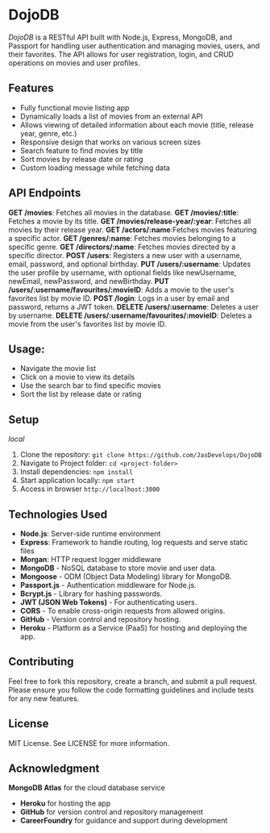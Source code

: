 # DojoDB
*DojoDB* is a RESTful API built with Node.js, Express, MongoDB, and Passport for handling user authentication and managing movies, users, and their favorites. The API allows for user registration, login, and CRUD operations on movies and user profiles.

## Features
- Fully functional movie listing app
- Dynamically loads a list of movies from an external API
- Allows viewing of detailed information about each movie (title, release year, genre, etc.)
- Responsive design that works on various screen sizes
- Search feature to find movies by title
- Sort movies by release date or rating
- Custom loading message while fetching data

## API Endpoints
**GET /movies**: Fetches all movies in the database.
**GET /movies/:title**: Fetches a movie by its title.
**GET /movies/release-year/:year**: Fetches all movies by their release year.
**GET /actors/:name**:Fetches movies featuring a specific actor.
**GET /genres/:name**: Fetches movies belonging to a specific genre.
**GET /directors/:name**: Fetches movies directed by a specific director.
**POST /users**: Registers a new user with a username, email, password, and optional birthday.
**PUT /users/:username**: Updates the user profile by username, with optional fields like newUsername, newEmail, newPassword, and newBirthday.
**PUT /users/:username/favourites/:movieID**: Adds a movie to the user's favorites list by movie ID.
**POST /login**: Logs in a user by email and password, returns a JWT token.
**DELETE /users/:username**: Deletes a user by username.
**DELETE /users/:username/favourites/:movieID**: Deletes a movie from the user's favorites list by movie ID.

## Usage:
- Navigate the movie list
- Click on a movie to view its details
- Use the search bar to find specific movies
- Sort the list by release date or rating

## Setup
*local*
1. Clone the repository: `git clone https://github.com/JasDevelops/DojoDB`
2. Navigate to Project folder: `cd <project-folder>`
3. Install dependencies: `npm install`
4. Start application locally: `npm start`
5. Access in browser `http://localhost:3000`

## Technologies Used
- **Node.js**: Server-side runtime environment
- **Express**: Framework to handle routing, log requests and serve static files
- **Morgan**: HTTP request logger middleware
- **MongoDB** - NoSQL database to store movie and user data.
- **Mongoose** - ODM (Object Data Modeling) library for MongoDB.
- **Passport.js** - Authentication middleware for Node.js.
- **Bcrypt.js** - Library for hashing passwords.
- **JWT (JSON Web Tokens)** - For authenticating users.
- **CORS** - To enable cross-origin requests from allowed origins.
- **GitHub** - Version control and repository hosting.
- **Heroku** - Platform as a Service (PaaS) for hosting and deploying the app.

## Contributing

Feel free to fork this repository, create a branch, and submit a pull request. Please ensure you follow the code formatting guidelines and include tests for any new features.

## License

MIT License. See LICENSE for more information.

## Acknowledgment

 **MongoDB Atlas** for the cloud database service
- **Heroku** for hosting the app
- **GitHub** for version control and repository management
- **CareerFoundry** for guidance and support during development